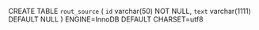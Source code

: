 CREATE TABLE `rout_source` (
  `id` varchar(50) NOT NULL,
  `text` varchar(1111) DEFAULT NULL
) ENGINE=InnoDB DEFAULT CHARSET=utf8
